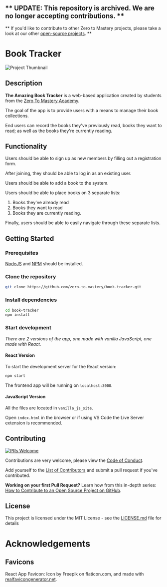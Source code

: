 ## ** UPDATE: This repository is archived. We are no longer accepting contributions. **

** If you'd like to contribute to other Zero to Mastery projects, please take a look at our other [open-source projects](https://github.com/zero-to-mastery). **

# Book Tracker

![Project Thumbnail](https://i.ibb.co/yhzRCG5/amazing-book-tracker-preview.jpg)

## Description

**The Amazing Book Tracker** is a web-based application created by students from the [Zero To Mastery Academy](https://zerotomastery.io/).

The goal of the app is to provide users with a means to manage their book collections.

End users can record the books they've previously read, books they want to read; as well as the books they're currently reading.

## Functionality

Users should be able to sign up as new members by filling out a registration form.

After joining, they should be able to log in as an existing user.

Users should be able to add a book to the system.

Users should be able to place books on 3 separate lists:

1. Books they've already read
2. Books they want to read
3. Books they are currently reading.

Finally, users should be able to easily navigate through these separate lists.

## Getting Started

### Prerequisites

[NodeJS](https://nodejs.org/en/) and [NPM](https://www.npmjs.com/) should be installed.

### Clone the repository

```sh
git clone https://github.com/zero-to-mastery/book-tracker.git
```

### Install dependencies

```sh
cd book-tracker
npm install
```

### Start development

_There are 2 versions of the app, one made with vanilla JavaScript, one made with React._

#### React Version

To start the development server for the React version:

```sh
npm start
```

The frontend app will be running on `localhost:3000`.

#### JavaScript Version

All the files are located in `vanilla_js_site`.

Open `index.html` in the browser or if using VS Code the Live Server extension is recommended.

## Contributing

[![PRs Welcome](https://img.shields.io/badge/PRs-welcome-brightgreen.svg?style=flat-square)](http://makeapullrequest.com)

Contributions are very welcome, please view the [Code of Conduct](CODE_OF_CONDUCT.md).

Add yourself to the [List of Contributors](CONTRIBUTORS.md) and submit a pull request if you've contributed.

**Working on your first Pull Request?** Learn how from this in-depth series: [How to Contribute to an Open Source Project on GitHub](https://app.egghead.io/playlists/how-to-contribute-to-an-open-source-project-on-github).

## License

This project is licensed under the MIT License - see the [LICENSE.md](LICENSE.md) file for details

# Acknowledgements

## Favicons

React App Favicon: Icon by Freepik on flaticon.com, and made with [realfavicongenerator.net](https://realfavicongenerator.net/).
